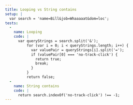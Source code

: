 ```yaml
---
title: Looping vs String contains
setup: |
  var search = 'name=Bill&job=Whaaaaat&dom=loc';
tests:
  -
    name: Looping
    code: |
      var queryStrings = search.split('&');
          for (var i = 0; i < queryStrings.length; i++) {
            var valuePair = queryStrings[i].split('=');
            if (valuePair[0] === 'no-track-click') {
              return true;
              break;
            }
          }
          return false;
  -
    name: String contains
    code: |
      return search.indexOf('no-track-click') !== -1;
---
```


